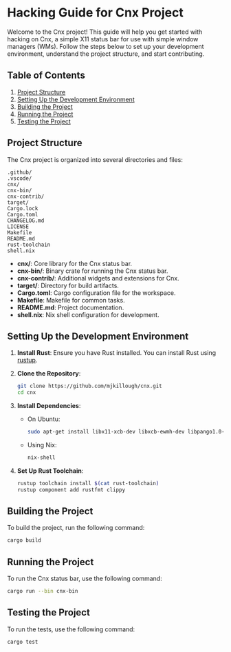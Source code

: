 # Hacking Guide for Cnx Project

Welcome to the Cnx project! This guide will help you get started with hacking on Cnx, a simple X11 status bar for use with simple window managers (WMs). Follow the steps below to set up your development environment, understand the project structure, and start contributing.

## Table of Contents

1. [Project Structure](#project-structure)
2. [Setting Up the Development Environment](#setting-up-the-development-environment)
3. [Building the Project](#building-the-project)
4. [Running the Project](#running-the-project)
5. [Testing the Project](#testing-the-project)

## Project Structure

The Cnx project is organized into several directories and files:

```
.github/
.vscode/
cnx/
cnx-bin/
cnx-contrib/
target/
Cargo.lock
Cargo.toml
CHANGELOG.md
LICENSE
Makefile
README.md
rust-toolchain
shell.nix
```

- **cnx/**: Core library for the Cnx status bar.
- **cnx-bin/**: Binary crate for running the Cnx status bar.
- **cnx-contrib/**: Additional widgets and extensions for Cnx.
- **target/**: Directory for build artifacts.
- **Cargo.toml**: Cargo configuration file for the workspace.
- **Makefile**: Makefile for common tasks.
- **README.md**: Project documentation.
- **shell.nix**: Nix shell configuration for development.

## Setting Up the Development Environment

1. **Install Rust**: Ensure you have Rust installed. You can install Rust using [rustup](https://rustup.rs/).

2. **Clone the Repository**:
   ```sh
   git clone https://github.com/mjkillough/cnx.git
   cd cnx
   ```

3. **Install Dependencies**:
   - On Ubuntu:
     ```sh
     sudo apt-get install libx11-xcb-dev libxcb-ewmh-dev libpango1.0-dev libcairo2-dev libasound2-dev libiw-dev
     ```
   - Using Nix:
     ```sh
     nix-shell
     ```

4. **Set Up Rust Toolchain**:
   ```sh
   rustup toolchain install $(cat rust-toolchain)
   rustup component add rustfmt clippy
   ```

## Building the Project

To build the project, run the following command:
```sh
cargo build
```

## Running the Project

To run the Cnx status bar, use the following command:
```sh
cargo run --bin cnx-bin
```

## Testing the Project

To run the tests, use the following command:
```sh
cargo test
```